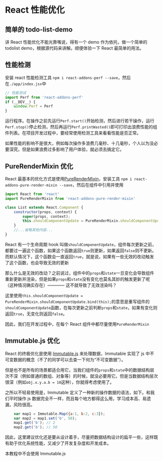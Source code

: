 
# React 性能优化

## 简单的 todo-list-demo

讲 React 性能优化不能光靠嘴说，得有一个 demo 作为依托，做一个简单的 todolist demo，根据源代码来讲解。顺便体验一下 React 最简单的用法。




## 性能检测

安装 react 性能检测工具 `npm i react-addons-perf --save`，然后在`./app/index.jsx`中

```js
// 性能测试
import Perf from 'react-addons-perf'
if (__DEV__) {
    window.Perf = Perf
}
```

运行程序。在操作之前先运行`Perf.start()`开始检测，然后进行若干操作，运行`Perf.stop()`停止检测，然后再运行`Perf.printWasted()`即可打印出浪费性能的组件列表。在项目开发过程中，要经常使用检测工具来看看性能是否正常。

如果性能的影响不是很大，例如每次操作多浪费几毫秒、十几毫秒，个人以为没必要深究，但是如果浪费过多影响了用户体验，就必须去搞定它。





## PureRenderMixin 优化

React 最基本的优化方式是使用[PureRenderMixin](http://reactjs.cn/react/docs/pure-render-mixin.html)，安装工具 `npm i react-addons-pure-render-mixin --save`，然后在组件中引用并使用

```jsx
import React from 'react'
import PureRenderMixin from 'react-addons-pure-render-mixin'

class List extends React.Component {
    constructor(props, context) {
        super(props, context);
        this.shouldComponentUpdate = PureRenderMixin.shouldComponentUpdate.bind(this);
    }
    //...省略其他内容...
}
```

React 有一个生命周期 hook 叫做`shouldComponentUpdate`，组件每次更新之前，都要过一遍这个函数，如果这个函数返回`true`则更新，如果返回`false`则不更新。而默认情况下，这个函数会一直返回`true`，就是说，如果有一些无效的改动触发了这个函数，也会导致无效的更新

那么什么是无效的改动？之前说过，组件中的`props`和`state`一旦变化会导致组件重新更新并渲染，但是如果`props`和`state`没有变化也莫名其妙的触发更新了呢（这种情况确实存在）———— 这不就导致了无效渲染吗？

这里使用`this.shouldComponentUpdate = PureRenderMixin.shouldComponentUpdate.bind(this);`的意思是重写组件的`shouldComponentUpdate`函数，在每次更新之前判断`props`和`state`，如果有变化则返回`true`，无变化则返回`false`。

因此，我们在开发过程中，在每个 React 组件中都尽量使用`PureRenderMixin`




## Immutable.js 优化

React 的终极优化是使用 [Immutable.js](https://facebook.github.io/immutable-js/) 来处理数据，Immutable 实现了 js 中不可变数据的概念（不了的同学可以去查一下何为“不可变数据”）。

但是也不是所有的场景都适合用它，当我们组件的`props`和`state`中的数据结构层次不深（例如普通的数组、对象等）的时候，就没必要用它。但是当数据结构层次很深（例如`obj.x.y.a.b = 10`这种），你就得考虑使用了。

之所以不轻易使用是，Immutable 定义了一种新的操作数据的语法，如下。和我们平时操作 js 数据完全不一样，而且每个地方都得这么用，学习成本高、易遗漏，风险很高。

```js
    var map1 = Immutable.Map({a:1, b:2, c:3});
    var map2 = map1.set('b', 50);
    map1.get('b'); // 2
    map2.get('b'); // 50
```

因此，这里建议优化还是要从设计着手，尽量把数据结构设计的扁平一些，这样既有助于优化系统性能，又减少了开发复杂度和开发成本。

本教程中不会使用 Immutable.js

